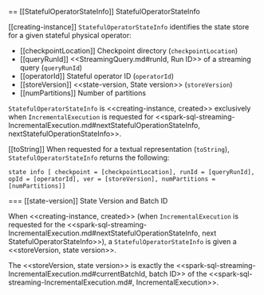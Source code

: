 == [[StatefulOperatorStateInfo]] StatefulOperatorStateInfo

[[creating-instance]]
`StatefulOperatorStateInfo` identifies the state store for a given stateful physical operator:

* [[checkpointLocation]] Checkpoint directory (`checkpointLocation`)
* [[queryRunId]] <<StreamingQuery.md#runId, Run ID>> of a streaming query (`queryRunId`)
* [[operatorId]] Stateful operator ID (`operatorId`)
* [[storeVersion]] <<state-version, State version>> (`storeVersion`)
* [[numPartitions]] Number of partitions

`StatefulOperatorStateInfo` is <<creating-instance, created>> exclusively when `IncrementalExecution` is requested for <<spark-sql-streaming-IncrementalExecution.md#nextStatefulOperationStateInfo, nextStatefulOperationStateInfo>>.

[[toString]]
When requested for a textual representation (`toString`), `StatefulOperatorStateInfo` returns the following:

```
state info [ checkpoint = [checkpointLocation], runId = [queryRunId], opId = [operatorId], ver = [storeVersion], numPartitions = [numPartitions]]
```

=== [[state-version]] State Version and Batch ID

When <<creating-instance, created>> (when `IncrementalExecution` is requested for the <<spark-sql-streaming-IncrementalExecution.md#nextStatefulOperationStateInfo, next StatefulOperatorStateInfo>>), a `StatefulOperatorStateInfo` is given a <<storeVersion, state version>>.

The <<storeVersion, state version>> is exactly the <<spark-sql-streaming-IncrementalExecution.md#currentBatchId, batch ID>> of the <<spark-sql-streaming-IncrementalExecution.md#, IncrementalExecution>>.
